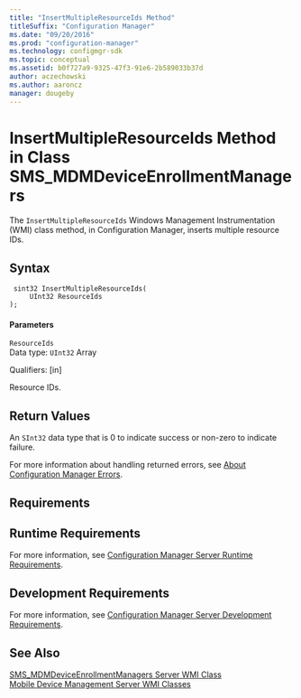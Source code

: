 ```yaml
---
title: "InsertMultipleResourceIds Method"
titleSuffix: "Configuration Manager"
ms.date: "09/20/2016"
ms.prod: "configuration-manager"
ms.technology: configmgr-sdk
ms.topic: conceptual
ms.assetid: b0f727a9-9325-47f3-91e6-2b589033b37d
author: aczechowski
ms.author: aaroncz
manager: dougeby
---
```

# InsertMultipleResourceIds Method in Class SMS_MDMDeviceEnrollmentManagers
The `InsertMultipleResourceIds` Windows Management Instrumentation (WMI) class method, in Configuration Manager, inserts multiple resource IDs.  

## Syntax  

```  
 sint32 InsertMultipleResourceIds(  
     UInt32 ResourceIds  
);  

```  

#### Parameters  
 `ResourceIds`  
 Data type: `UInt32`  Array  

 Qualifiers: [in]  

 Resource IDs.  

## Return Values  
 An `SInt32` data type that is 0 to indicate success or non-zero to indicate failure.  

 For more information about handling returned errors, see [About Configuration Manager Errors](../../../develop/core/understand/about-configuration-manager-errors.md).  

## Requirements  

## Runtime Requirements  
 For more information, see [Configuration Manager Server Runtime Requirements](../../../develop/core/reqs/server-runtime-requirements.md).  

## Development Requirements  
 For more information, see [Configuration Manager Server Development Requirements](../../../develop/core/reqs/server-development-requirements.md).  

## See Also  
 [SMS_MDMDeviceEnrollmentManagers Server WMI Class](../../../develop/reference/mdm/sms_mdmdeviceenrollmentmanagers-server-wmi-class.md)   
 [Mobile Device Management Server WMI Classes](../../../develop/reference/mdm/mobile-device-management-server-wmi-classes.md)
